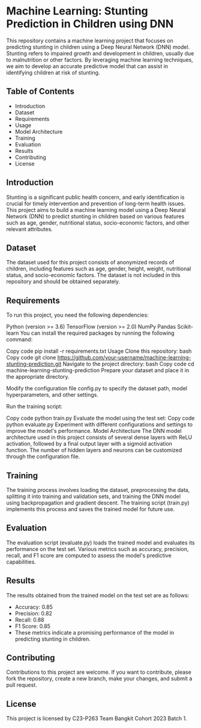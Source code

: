 # Machine Learning: Stunting Prediction in Children using DNN
This repository contains a machine learning project that focuses on predicting stunting in children using a Deep Neural Network (DNN) model. Stunting refers to impaired growth and development in children, usually due to malnutrition or other factors. By leveraging machine learning techniques, we aim to develop an accurate predictive model that can assist in identifying children at risk of stunting.

## Table of Contents
- Introduction
- Dataset
- Requirements
- Usage
- Model Architecture
- Training
- Evaluation
- Results
- Contributing
- License

## Introduction
Stunting is a significant public health concern, and early identification is crucial for timely intervention and prevention of long-term health issues. This project aims to build a machine learning model using a Deep Neural Network (DNN) to predict stunting in children based on various features such as age, gender, nutritional status, socio-economic factors, and other relevant attributes.

## Dataset
The dataset used for this project consists of anonymized records of children, including features such as age, gender, height, weight, nutritional status, and socio-economic factors. The dataset is not included in this repository and should be obtained separately.

## Requirements
To run this project, you need the following dependencies:

Python (version >= 3.6)
TensorFlow (version >= 2.0)
NumPy
Pandas
Scikit-learn
You can install the required packages by running the following command:

Copy code
pip install -r requirements.txt
Usage
Clone this repository:
bash
Copy code
git clone https://github.com/your-username/machine-learning-stunting-prediction.git
Navigate to the project directory:
bash
Copy code
cd machine-learning-stunting-prediction
Prepare your dataset and place it in the appropriate directory.

Modify the configuration file config.py to specify the dataset path, model hyperparameters, and other settings.

Run the training script:

Copy code
python train.py
Evaluate the model using the test set:
Copy code
python evaluate.py
Experiment with different configurations and settings to improve the model's performance.
Model Architecture
The DNN model architecture used in this project consists of several dense layers with ReLU activation, followed by a final output layer with a sigmoid activation function. The number of hidden layers and neurons can be customized through the configuration file.

## Training
The training process involves loading the dataset, preprocessing the data, splitting it into training and validation sets, and training the DNN model using backpropagation and gradient descent. The training script (train.py) implements this process and saves the trained model for future use.

## Evaluation
The evaluation script (evaluate.py) loads the trained model and evaluates its performance on the test set. Various metrics such as accuracy, precision, recall, and F1 score are computed to assess the model's predictive capabilities.

## Results
The results obtained from the trained model on the test set are as follows:

- Accuracy: 0.85
- Precision: 0.82
- Recall: 0.88
- F1 Score: 0.85
- These metrics indicate a promising performance of the model in predicting stunting in children.

## Contributing
Contributions to this project are welcome. If you want to contribute, please fork the repository, create a new branch, make your changes, and submit a pull request.

## License
This project is licensed by C23-P263 Team Bangkit Cohort 2023 Batch 1.
